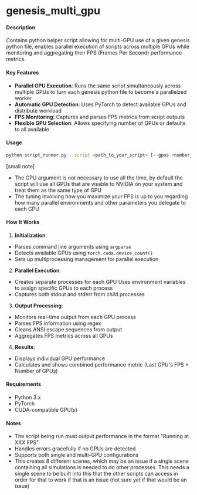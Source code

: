 # genesis_multi_gpu

#### Description
Contains python helper script allowing for multi-GPU use of a given genesis python file, enables parallel execution of scripts across multiple GPUs while monitoring and aggregating their FPS (Frames Per Second) performance metrics.

#### Key Features
- **Parallel GPU Execution**: Runs the same script simultaneously across multiple GPUs to turn each genesis python file to become a paralleized worker
- **Automatic GPU Detection**: Uses PyTorch to detect available GPUs and distribute workload
- **FPS Monitoring**: Captures and parses FPS metrics from script outputs
- **Flexible GPU Selection**: Allows specifying number of GPUs or defaults to all available

#### Usage
```bash
python script_runner.py --script <path_to_your_script> [--gpus <number_of_gpus>]
```
[small note]
- The GPU argument is not necessary to use all the time, by default the script will use all GPUs that are visable to NVIDIA on your system and treat them as the same type of GPU
- The tuning involving how you maximize your FPS is up to you regarding how many parallel environments and other parameters you delegate to each GPU 

#### How It Works

1. **Initialization**:
- Parses command line arguments using `argparse`
- Detects available GPUs using `torch.cuda.device_count()`
- Sets up multiprocessing management for parallel execution

2. **Parallel Execution**:
- Creates separate processes for each GPU Uses environment variables to assign specific GPUs to each process
- Captures both stdout and stderr from child processes

3. **Output Processing**:
- Monitors real-time output from each GPU process
- Parses FPS information using regex
- Cleans ANSI escape sequences from output
- Aggregates FPS metrics across all GPUs

4. **Results**:
- Displays individual GPU performance
- Calculates and shows combined performance metric (Last GPU's FPS × Number of GPUs)

#### Requirements
- Python 3.x
- PyTorch
- CUDA-compatible GPU(s)

#### Notes
- The script being run must output performance in the format "Running at XXX FPS"
- Handles errors gracefully if no GPUs are detected
- Supports both single and multi-GPU configurations
- This creates 8 different scenes, which may be an issue if a single scene containing all simulations is needed to do other processes. This needs a single scene to be built into this that the other scripts can access in order for that to work if that is an issue (not sure yet if that would be an issue)
